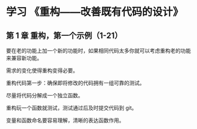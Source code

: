 # 学习 《重构——改善既有代码的设计》

## 第 1 章 重构，第一个示例（1-21）

要在老的功能上加一个新的功能时，如果相同代码太多你就可以考虑重构老的功能来兼容新功能。

需求的变化使得重构变得必要。

重构代码第一步：确保即将修改的代码拥有一组可靠的测试。

尽量将代码分解成一个独立函数。

重构玩一个函数就测试，测试通过后及时提交代码到 git。

变量和函数命名要容易理解，清晰的表达函数作用。
